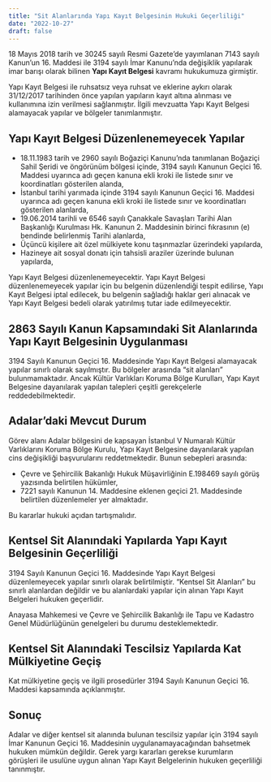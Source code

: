 ```yaml
---
title: "Sit Alanlarında Yapı Kayıt Belgesinin Hukuki Geçerliliği"
date: "2022-10-27"
draft: false
---
```


18 Mayıs 2018 tarih ve 30245 sayılı Resmi Gazete’de yayımlanan 7143 sayılı Kanun’un 16. Maddesi ile 3194 sayılı İmar Kanunu’nda değişiklik yapılarak imar barışı olarak bilinen **Yapı Kayıt Belgesi** kavramı hukukumuza girmiştir.

Yapı Kayıt Belgesi ile ruhsatsız veya ruhsat ve eklerine aykırı olarak 31/12/2017 tarihinden önce yapılan yapıların kayıt altına alınması ve kullanımına izin verilmesi sağlanmıştır. İlgili mevzuatta Yapı Kayıt Belgesi alamayacak yapılar ve bölgeler tanımlanmıştır.

## Yapı Kayıt Belgesi Düzenlenemeyecek Yapılar

- 18.11.1983 tarih ve 2960 sayılı Boğaziçi Kanunu’nda tanımlanan Boğaziçi Sahil Şeridi ve öngörünüm bölgesi içinde, 3194 sayılı Kanunun Geçici 16. Maddesi uyarınca adı geçen kanuna ekli kroki ile listede sınır ve koordinatları gösterilen alanda,
- İstanbul tarihi yarımada içinde 3194 sayılı Kanunun Geçici 16. Maddesi uyarınca adı geçen kanuna ekli kroki ile listede sınır ve koordinatları gösterilen alanlarda,
- 19.06.2014 tarihli ve 6546 sayılı Çanakkale Savaşları Tarihi Alan Başkanlığı Kurulması Hk. Kanunun 2. Maddesinin birinci fıkrasının (e) bendinde belirlenmiş Tarihi alanlarda,
- Üçüncü kişilere ait özel mülkiyete konu taşınmazlar üzerindeki yapılarda,
- Hazineye ait sosyal donatı için tahsisli araziler üzerinde bulunan yapılarda,

Yapı Kayıt Belgesi düzenlenemeyecektir. Yapı Kayıt Belgesi düzenlenemeyecek yapılar için bu belgenin düzenlendiği tespit edilirse, Yapı Kayıt Belgesi iptal edilecek, bu belgenin sağladığı haklar geri alınacak ve Yapı Kayıt Belgesi bedeli olarak yatırılmış tutar iade edilmeyecektir.

## 2863 Sayılı Kanun Kapsamındaki Sit Alanlarında Yapı Kayıt Belgesinin Uygulanması

3194 Sayılı Kanunun Geçici 16. Maddesinde Yapı Kayıt Belgesi alamayacak yapılar sınırlı olarak sayılmıştır. Bu bölgeler arasında “sit alanları” bulunmamaktadır. Ancak Kültür Varlıkları Koruma Bölge Kurulları, Yapı Kayıt Belgesine dayanılarak yapılan talepleri çeşitli gerekçelerle reddedebilmektedir.

## Adalar’daki Mevcut Durum

Görev alanı Adalar bölgesini de kapsayan İstanbul V Numaralı Kültür Varlıklarını Koruma Bölge Kurulu, Yapı Kayıt Belgesine dayanılarak yapılan cins değişikliği başvurularını reddetmektedir. Bunun sebepleri arasında:

- Çevre ve Şehircilik Bakanlığı Hukuk Müşavirliğinin E.198469 sayılı görüş yazısında belirtilen hükümler,
- 7221 sayılı Kanunun 14. Maddesine eklenen geçici 21. Maddesinde belirtilen düzenlemeler yer almaktadır.

Bu kararlar hukuki açıdan tartışmalıdır.

## Kentsel Sit Alanındaki Yapılarda Yapı Kayıt Belgesinin Geçerliliği

3194 Sayılı Kanunun Geçici 16. Maddesinde Yapı Kayıt Belgesi düzenlemeyecek yapılar sınırlı olarak belirtilmiştir. “Kentsel Sit Alanları” bu sınırlı alanlardan değildir ve bu alanlardaki yapılar için alınan Yapı Kayıt Belgeleri hukuken geçerlidir.

Anayasa Mahkemesi ve Çevre ve Şehircilik Bakanlığı ile Tapu ve Kadastro Genel Müdürlüğünün genelgeleri bu durumu desteklemektedir.

## Kentsel Sit Alanındaki Tescilsiz Yapılarda Kat Mülkiyetine Geçiş

Kat mülkiyetine geçiş ve ilgili prosedürler 3194 Sayılı Kanunun Geçici 16. Maddesi kapsamında açıklanmıştır.

## Sonuç

Adalar ve diğer kentsel sit alanında bulunan tescilsiz yapılar için 3194 sayılı İmar Kanunun Geçici 16. Maddesinin uygulanamayacağından bahsetmek hukuken mümkün değildir. Gerek yargı kararları gerekse kurumların görüşleri ile usulüne uygun alınan Yapı Kayıt Belgelerinin hukuken geçerliliği tanınmıştır.
